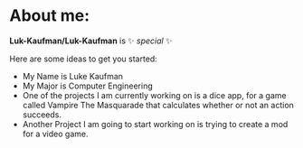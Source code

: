 # About me:


**Luk-Kaufman/Luk-Kaufman** is ✨ _special_ ✨

Here are some ideas to get you started:

- My Name is Luke Kaufman
- My Major is Computer Engineering
- One of the projects I am currently working on is a dice app, for a game called Vampire The Masquarade that calculates whether or not an action succeeds.
- Another Project I am going to start working on is trying to create a mod for a video game. 
